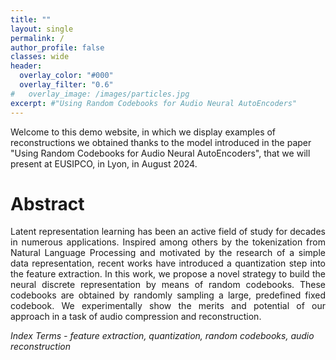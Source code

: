 ```yaml
---
title: ""
layout: single
permalink: /
author_profile: false
classes: wide
header:
  overlay_color: "#000"
  overlay_filter: "0.6"
#   overlay_image: /images/particles.jpg
excerpt: #"Using Random Codebooks for Audio Neural AutoEncoders"
---
```


Welcome to this demo website, in which we display examples of reconstructions we obtained thanks to the model introduced in the paper "Using Random Codebooks for Audio Neural AutoEncoders", that we will present at EUSIPCO, in Lyon, in August 2024.

# Abstract

<html>
<div style="text-align: justify">
<p>
Latent representation learning has been an active field of study for decades in numerous applications. Inspired among others by the tokenization from Natural Language Processing and motivated by the research of a simple data representation, recent works have introduced a quantization step into the feature extraction. In this work, we propose a novel strategy to build the neural discrete representation by means of random codebooks. These codebooks are obtained by randomly sampling a large, predefined fixed codebook. We experimentally show the merits and potential of our approach in a task of audio compression and reconstruction.
</p>

</div>
</html>

*Index Terms - feature extraction, quantization, random codebooks, audio reconstruction*
